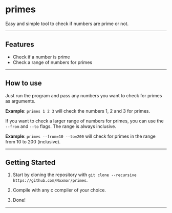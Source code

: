 # primes
Easy and simple tool to check if numbers are prime or not.

***

## Features

* Check if a number is prime
* Check a range of numbers for primes

***

## How to use
Just run the program and pass any numbers you want to check for primes as arguments.

**Example**: `primes 1 2 3` will check the numbers 1, 2 and 3 for primes.

If you want to check a larger range of numbers for primes, you can use the `--from` and `--to` flags. The range is always inclusive.

**Example**: `primes --from=10 --to=200` will check for primes in the range from 10 to 200 (inclusive).

***

## Getting Started
1. Start by cloning the repository with `git clone --recursive https://github.com/Noxmor/primes`.

2. Compile with any c compiler of your choice.

3. Done!

***
